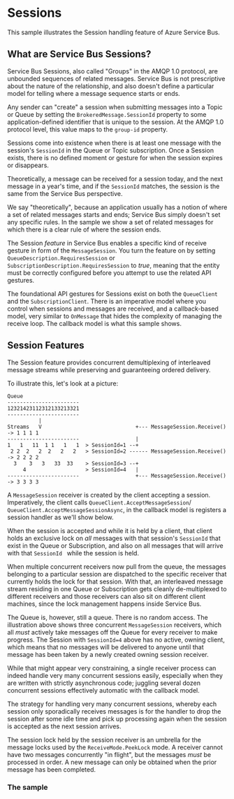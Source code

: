 # Sessions

This sample illustrates the Session handling feature of Azure Service Bus. 

## What are Service Bus Sessions?

Service Bus Sessions, also called "Groups" in the AMQP 1.0 protocol, are unbounded sequences of related 
messages. Service Bus is not prescriptive about the nature of the relationship, and also doesn't 
define a particular model for telling where a message sequence starts or ends.

Any sender can "create" a session when submitting messages into a Topic or Queue by setting the 
```BrokeredMessage.SessionId``` property to some application-defined identifier that is unique to 
the session. At the AMQP 1.0 protocol level, this value maps to the ```group-id``` property. 

Sessions come into existence when there is at least one message with the session's ```SessionId``` 
in the Queue or Topic subscription. Once a Session exists, there is no defined moment or gesture 
for when the session expires or disappears.  

Theoretically, a message can be received for a session today, and the next message in a year's time, 
and if the ```SessionId``` matches, the session is the same from the Service Bus perspective.

We say "theoretically", because an application usually has a notion of where a set of related 
messages starts and ends; Service Bus simply doesn't set any specific rules. In the sample we 
show a set of related messages for which there is a clear rule of where the session ends.

The Session *feature* in Service Bus enables a specific kind of receive gesture in form of 
the ```MessageSession```. You turn the feature on by setting ```QueueDescription.RequiresSession``` or
```SubscriptionDescription.RequiresSession``` to *true*, meaning that the entity must be correctly 
configured before you attempt to use the related API gestures. 

The foundational API gestures for Sessions exist on both the ```QueueClient``` and the 
```SubscriptionClient```. There is an imperative model where you control when sessions and messages 
are received, and a callback-based model, very similar to ```OnMessage``` that hides the 
complexity of managing the receive loop. The callback model is what this sample shows.

## Session Features

The Session feature provides concurrent demultiplexing of interleaved message streams while
preserving and guaranteeing ordered delivery.

To illustrate this, let's look at a picture:

```
Queue
-----------------------
12321423112312133213321
-----------------------
          |
Streams   V                              +--- MessageSession.Receive() -> 1 1 1 1
-----------------------                  |
1   1   11  1 1   1   1  > SessionId=1 --+  
 2 2  2   2  2   2   2   > SessionId=2 ------ MessageSession.Receive() -> 2 2 2 2
  3    3   3   33  33    > SessionId=3 --+
     4                   > SessionId=4   |
-----------------------                  +--- MessageSession.Receive() -> 3 3 3 3
```

A ```MessageSession``` receiver is created by the client accepting a session.
Imperatively, the client calls ```QueueClient.AcceptMessageSession```/
```QueueClient.AcceptMessageSessionAsync```, in the callback model is registers a session handler 
as we'll show below.

When the session is accepted and while it is held by a client, that client holds an exclusive lock on
*all* messages with that session's  ```SessionId``` that exist in the Queue or Subscription, and also 
on all messages that will arrive with that  ```SessionId ``` while the session is held.

When multiple concurrent receivers now pull from the queue, the messages belonging to a particular 
session are dispatched to the specific receiver that currently holds the lock for that session.
With that, an interleaved message stream residing in one Queue or Subscription gets cleanly 
de-multiplexed to different receivers and those receivers can also sit on different client machines,
since the lock management happens inside Service Bus.

The Queue is, however, still a queue. There is no random access. The illustration above shows
three concurrent ```MessageSession``` receivers, which all *must* actively take messages off the 
Queue for every receiver to make progress. The Session with ```SessionId=4``` above has no 
active, owning client, which means that no messages will be delivered to anyone until that 
message has been taken by a newly created owning session receiver.  

While that might appear very constraining, a single receiver process can indeed handle very many 
concurrent sessions easily, especially when they are written with strictly asynchronous code; 
juggling several dozen concurrent sessions effectively automatic with the callback model.

The strategy for handling very many concurrent sessions, whereby each session only sporadically 
receives messages is for the handler to drop the session after some idle time and pick up
processing again when the session is accepted as the next session arrives.

The session lock held by the session receiver is an umbrella for the message locks used by the
```ReceiveMode.PeekLock``` mode. A receiver cannot have two messages concurrently "in flight",
but the messages *must* be processed in order. A new message can only be obtained when the prior
message has been completed. 

### The sample

   

  

        

  
   


   